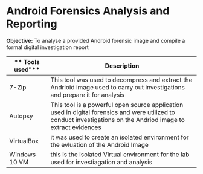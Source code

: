 # Android Forensics Analysis and Reporting 

**Objective:** To analyse a provided Android forensic image and compile a formal digital investigation report 

| ** Tools used"**  | **Description** |
| -------------------| --------------------- |
| 7-Zip             | This tool was used to decompress and extract the Andrioid image used to carry out investigations and prepare it for analysis | 
| Autopsy           | This tool is a powerful open source application used in digital forensics and were utilized to conduct investigations on  the Andriod image to extract evidences |
| VirtualBox        |  it was used to create an isolated environment for the evluation of the Android Image |
| Windows 10 VM     |  this is the isolated Virtual environment for the lab used for investiagation and analysis |
